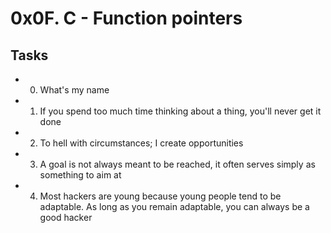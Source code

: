 # 0x0F. C - Function pointers

## Tasks

* 0. What's my name
* 1. If you spend too much time thinking about a thing, you'll never get it done
* 2. To hell with circumstances; I create opportunities
* 3. A goal is not always meant to be reached, it often serves simply as something to aim at
* 4. Most hackers are young because young people tend to be adaptable. As long as you remain adaptable, you can always be a good hacker
